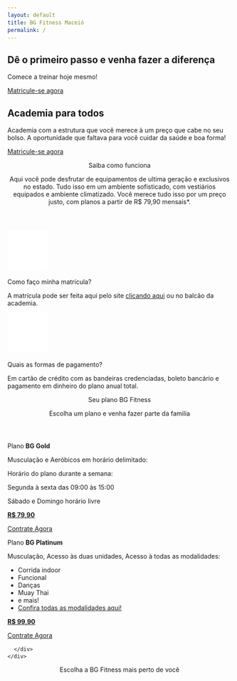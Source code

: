 ```yaml
---
layout: default
title: BG Fitness Maceió
permalink: /
---
```

<section class="principal">
  <div id="chamada">
    <h1>Dê o primeiro passo e venha fazer a diferença</h1>
    <p>Comece a treinar hoje mesmo!</p>
    <a class="btn" href="{{ site.matricula-url }}" target="_blank">Matricule-se agora</a>
  </div>

</section>
<section class="explicacao">
  <div id="atletas" class="col-md-5">

  </div>
  <div id="container-explicacao" class="col-md-7">
    <div id="elementos-explicacao">
      <h2 id="titulo-explicacao">Academia para todos</h2>
      <p id="explicacao">Academia com a estrutura que você merece à um preço que cabe no seu bolso.
         A oportunidade que faltava para você cuidar da saúde e boa forma!</p>
      <a class="btn" href="{{ site.matricula-url }}" target="_blank">Matricule-se agora</a>
    </div>

  </div>
</section>
<section id="como-funciona">
  <div class="conteudo">
    <header class="col-md-12">
      <p class="como-funciona-titulo">Saiba como funciona</p>
      <p class="como-funciona-descricao">Aqui você pode desfrutar de equipamentos de ultima geração e exclusivos no estado.
         Tudo isso em um ambiente sofisticado, com vestiários equipados e ambiente climatizado.
         Você merece tudo isso por um preço justo, com planos a partir de R$ 79,90 mensais*.</p>
    </header>
    <div class="col-md-6">
      <div class="icon">
        <img src="assets/img/icon-arrow.png" alt="matricula">
      </div>
      <p class="como-funciona-titulo">Como faço minha matrícula?</p>
      <p class="como-funciona-descricao">A matrícula pode ser feita aqui pelo site <a href="{{ site.matricula-url }}" target="_blank">clicando aqui</a> ou no balcão da academia.</p>
    </div>
    <div class="col-md-6">
      <div class="icon">
        <img src="assets/img/icon-assine.png" alt="forma-pagamento">
      </div>
      <p class="como-funciona-titulo">Quais as formas de pagamento?</p>
      <p class="como-funciona-descricao">Em cartão de crédito com as bandeiras credenciadas, boleto bancário e pagamento em dinheiro do plano anual total.</p>
    </div>
  </div>
</section>
<section id="secao-planos">
  <div class="conteudo">
    <header class="col-md-12">
      <p id="planos-titulo">Seu plano BG Fitness</p>
      <p id="planos-subtitulo">Escolha um plano e venha fazer parte da familia</p>
    </header>
    <div class="planos">
      <div id="gold" class="col-md-5 plano">
        <p>Plano <strong>BG Gold</strong></p>
        <p class="sub-plano">Musculação e Aeróbicos em horário delimitado:</p>
        <div id="detalhe">
          <p>Horário do plano durante a semana:</p>
          <p>Segunda à sexta das 09:00 às 15:00</p>
          <p>Sábado e Domingo horário livre</p>
        </div>
        <a href="{{ site.matricula-url }}" target="_blank" rel="nofollow">
          <strong class="preco">R$ 79,90</strong>
        </a>
        <a href="{{ site.matricula-url }}" target="_blank"><p class="contrate">Contrate Agora</p></a>
      </div>
      <div class="col-md-2">
      </div>
      <div id="platinum" class="col-md-5 plano">
        <p>Plano <strong>BG Platinum</strong></p>
        <p class="sub-plano">Musculação, Acesso às duas unidades, Acesso à todas as modalidades:</p>
        <ul>
          <li>Corrida indoor</li>
          <li>Funcional</li>
          <li>Danças</li>
          <li>Muay Thai</li>
          <li>e mais!</li>
          <li><a href="/institucional">Confira todas as modalidades aqui!</a></li>
        </ul>
        <a href="{{ site.matricula-url }}" target="_blank" rel="nofollow">
          <strong class="preco">R$ 99,90</strong>
        </a>
        <a href="{{ site.matricula-url }}" target="_blank"><p class="contrate">Contrate Agora</p></a>

      </div>
    </div>
  </div>
</section>
<section id="area-mapa">
  <header class="col-md-12">
    <p>Escolha a BG Fitness mais perto de você</p>
  </header>
  <div id="mapa">

  </div>
</section>

<script>
  function myMap() {
    var mapCanvas = document.getElementById("mapa");
    var myCenter = new google.maps.LatLng(-9.635062, -35.720698);

    var posicaoBgPraia = new google.maps.LatLng(-9.6482231,-35.7050996);
    var posicaoBgFarol = new google.maps.LatLng(-9.621318, -35.738650);

    var mapOptions = {
      center: myCenter,
      zoom: 14,
      disableDefaultUI: false,
      scrollwheel: false
    };
    var map = new google.maps.Map(mapCanvas,mapOptions);

    var markerPraia = new google.maps.Marker({
    position: posicaoBgPraia,
    icon: "assets/img/pointer.png",
    animation: google.maps.Animation.BOUNCE
    });
    markerPraia.setMap(map);

    var markerFarol = new google.maps.Marker({
    position: posicaoBgFarol,
    icon: "assets/img/pointer.png",
    animation: google.maps.Animation.BOUNCE
    });
    markerFarol.setMap(map);
  }
</script>
<script src="https://maps.googleapis.com/maps/api/js?callback=myMap&key=AIzaSyBCzwa-1utZ-8mBL_Zae-2wzHQlRlMJmkA"></script>
